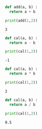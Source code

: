 ```python
def add(a, b) :
  return a + b

print(add(1,2))
```

    3
    


```python
def cal(a, b) :
  return a - b

print(cal(1,2))
```

    -1
    


```python
def cal(a, b) :
  return a * b

print(cal(1,2))
```

    2
    


```python
def cal(a, b) :
  return a / b

print(cal(1,2))
```

    0.5
    


```python

```
